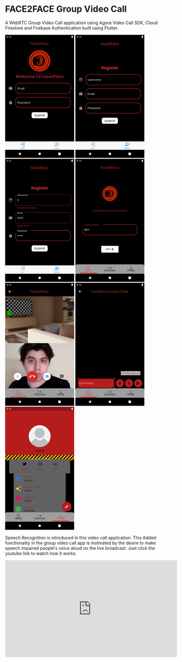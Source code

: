 # FACE2FACE Group Video Call

A WebRTC Group Video Call application using Agora Video Call SDK, Cloud Firestore and Firebase Authentication built using Flutter.

 <img src="screenshots/welcome.png" height="400" alt="Screenshot"/> <img src="screenshots/register.png" height="400" alt="Screenshot"/> <img src="screenshots/registerinvalid.png" height="400" alt="Screenshot"/> <img src="screenshots/joinchannel.png" height="400" alt="Screenshot"/> <img src="screenshots/videocall.png" height="400" alt="Screenshot"/> <img src="screenshots/realtimemessaging.png" height="400" alt="Screenshot"/> <img src="screenshots/profile.png" height="400" alt="Screenshot"/>  

 Speech Recognition is introduced in this video call application. This Added functionality in the group video call app is motivated by the desire to make speech impaired people's voice aloud on the live broadcast. Just click the youtube link to watch how it works.

 <iframe width="560" height="315" src="https://www.youtube.com/embed/CeAAcLEYnQs" title="YouTube video player" frameborder="0" allow="accelerometer; autoplay; clipboard-write; encrypted-media; gyroscope; picture-in-picture" allowfullscreen></iframe>